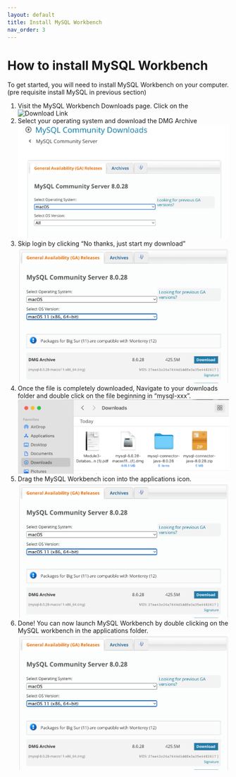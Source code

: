 ```yaml
---
layout: default
title: Install MySQL Workbench
nav_order: 3
---
```



# How to install MySQL Workbench
To get started, you will need to install MySQL Workbench on your computer. (pre requisite install MySQL in previous section)



1. Visit the MySQL Workbench Downloads page. Click on the 
   ![Download Link](https://dev.mysql.com/downloads/workbench/)
2. Select your operating system and download the DMG Archive
   ![Choose OS](https://github.com/vasshorin/VPD-Comm/blob/Gh-pages/assets/images/Picture1.png?raw=true)
3. Skip login by clicking “No thanks, just start my download”
	 ![DMG Archive](https://github.com/vasshorin/VPD-Comm/blob/Gh-pages/assets/images/Picture2.png?raw=true)
4. Once the file is completely downloaded, Navigate to your downloads folder and double click on the file beginning in “mysql-xxx”.
   ![Open Downloads](https://github.com/vasshorin/VPD-Comm/blob/Gh-pages/assets/images/Picture4.png?raw=true)
5. Drag the MySQL Workbench icon into the applications icon.
   ![Drag to Applications Folder](https://github.com/vasshorin/VPD-Comm/blob/Gh-pages/assets/images/Picture2.png?raw=true)
6. Done! You can now launch MySQL Workbench by double clicking on the MySQL workbench in the applications folder.
   ![Launch app from applications folder](https://github.com/vasshorin/VPD-Comm/blob/Gh-pages/assets/images/Picture2.png?raw=true)

 
